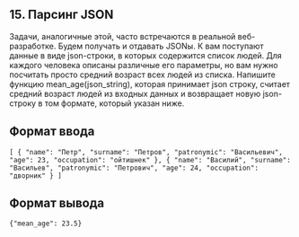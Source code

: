 ## 15. Парсинг JSON

Задачи, аналогичные этой, часто встречаются в реальной веб-разработке. Будем получать и отдавать JSONы. К вам поступают данные в виде json-строки, в которых содержится список людей. Для каждого человека описаны различные его параметры, но вам нужно посчитать просто средний возраст всех людей из списка. Напишите функцию mean_age(json_string), которая принимает json строку, считает средний возраст людей из входных данных и возвращает новую json-строку в том формате, который указан ниже.

## Формат ввода
`[
    {
        "name": "Петр",
        "surname": "Петров",
        "patronymic": "Васильевич",
        "age": 23,
        "occupation": "ойтишнек"
    },
    {
        "name": "Василий",
        "surname": "Васильев",
        "patronymic": "Петрович",
        "age": 24,
        "occupation": "дворник"
    }
]`
## Формат вывода
`{"mean_age": 23.5}`
